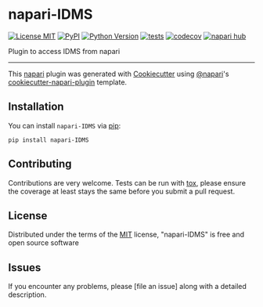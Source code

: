 # napari-IDMS

[![License MIT](https://img.shields.io/pypi/l/napari-IDMS.svg?color=green)](https://github.com/githubuser/napari-IDMS/raw/main/LICENSE)
[![PyPI](https://img.shields.io/pypi/v/napari-IDMS.svg?color=green)](https://pypi.org/project/napari-IDMS)
[![Python Version](https://img.shields.io/pypi/pyversions/napari-IDMS.svg?color=green)](https://python.org)
[![tests](https://github.com/githubuser/napari-IDMS/workflows/tests/badge.svg)](https://github.com/githubuser/napari-IDMS/actions)
[![codecov](https://codecov.io/gh/githubuser/napari-IDMS/branch/main/graph/badge.svg)](https://codecov.io/gh/githubuser/napari-IDMS)
[![napari hub](https://img.shields.io/endpoint?url=https://api.napari-hub.org/shields/napari-IDMS)](https://napari-hub.org/plugins/napari-IDMS)

Plugin to access IDMS from napari

----------------------------------

This [napari] plugin was generated with [Cookiecutter] using [@napari]'s [cookiecutter-napari-plugin] template.

<!--
Don't miss the full getting started guide to set up your new package:
https://github.com/napari/cookiecutter-napari-plugin#getting-started

and review the napari docs for plugin developers:
https://napari.org/stable/plugins/index.html
-->

## Installation

You can install `napari-IDMS` via [pip]:

    pip install napari-IDMS




## Contributing

Contributions are very welcome. Tests can be run with [tox], please ensure
the coverage at least stays the same before you submit a pull request.

## License

Distributed under the terms of the [MIT] license,
"napari-IDMS" is free and open source software

## Issues

If you encounter any problems, please [file an issue] along with a detailed description.

[napari]: https://github.com/napari/napari
[Cookiecutter]: https://github.com/audreyr/cookiecutter
[@napari]: https://github.com/napari
[MIT]: http://opensource.org/licenses/MIT
[BSD-3]: http://opensource.org/licenses/BSD-3-Clause
[GNU GPL v3.0]: http://www.gnu.org/licenses/gpl-3.0.txt
[GNU LGPL v3.0]: http://www.gnu.org/licenses/lgpl-3.0.txt
[Apache Software License 2.0]: http://www.apache.org/licenses/LICENSE-2.0
[Mozilla Public License 2.0]: https://www.mozilla.org/media/MPL/2.0/index.txt
[cookiecutter-napari-plugin]: https://github.com/napari/cookiecutter-napari-plugin

[napari]: https://github.com/napari/napari
[tox]: https://tox.readthedocs.io/en/latest/
[pip]: https://pypi.org/project/pip/
[PyPI]: https://pypi.org/
